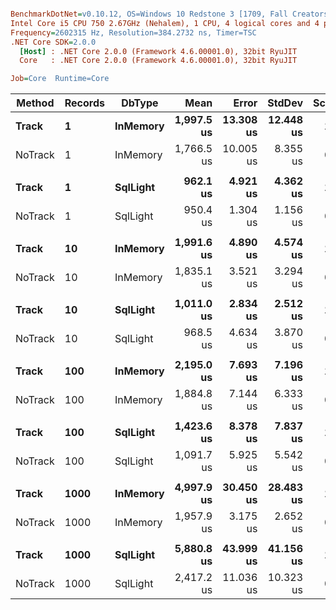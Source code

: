 ``` ini

BenchmarkDotNet=v0.10.12, OS=Windows 10 Redstone 3 [1709, Fall Creators Update] (10.0.16299.192)
Intel Core i5 CPU 750 2.67GHz (Nehalem), 1 CPU, 4 logical cores and 4 physical cores
Frequency=2602315 Hz, Resolution=384.2732 ns, Timer=TSC
.NET Core SDK=2.0.0
  [Host] : .NET Core 2.0.0 (Framework 4.6.00001.0), 32bit RyuJIT
  Core   : .NET Core 2.0.0 (Framework 4.6.00001.0), 32bit RyuJIT

Job=Core  Runtime=Core  

```
|  Method | Records |   DbType |       Mean |     Error |    StdDev | Scaled |    Gen 0 |   Gen 1 |   Gen 2 | Allocated |
|-------- |-------- |--------- |-----------:|----------:|----------:|-------:|---------:|--------:|--------:|----------:|
|   **Track** |       **1** | **InMemory** | **1,997.5 us** | **13.308 us** | **12.448 us** |   **1.00** |  **42.9688** | **23.4375** |  **7.8125** | **166.06 KB** |
| NoTrack |       1 | InMemory | 1,766.5 us | 10.005 us |  8.355 us |   0.88 |  42.9688 | 21.4844 |  9.7656 | 164.92 KB |
|         |         |          |            |           |           |        |          |         |         |           |
|   **Track** |       **1** | **SqlLight** |   **962.1 us** |  **4.921 us** |  **4.362 us** |   **1.00** |   **3.9063** |       **-** |       **-** |  **19.45 KB** |
| NoTrack |       1 | SqlLight |   950.4 us |  1.304 us |  1.156 us |   0.99 |   3.9063 |       - |       - |  18.95 KB |
|         |         |          |            |           |           |        |          |         |         |           |
|   **Track** |      **10** | **InMemory** | **1,991.6 us** |  **4.890 us** |  **4.574 us** |   **1.00** |  **44.9219** | **21.4844** |  **9.7656** | **169.07 KB** |
| NoTrack |      10 | InMemory | 1,835.1 us |  3.521 us |  3.294 us |   0.92 |  42.9688 | 21.4844 |  9.7656 | 165.53 KB |
|         |         |          |            |           |           |        |          |         |         |           |
|   **Track** |      **10** | **SqlLight** | **1,011.0 us** |  **2.834 us** |  **2.512 us** |   **1.00** |   **5.8594** |       **-** |       **-** |  **24.33 KB** |
| NoTrack |      10 | SqlLight |   968.5 us |  4.634 us |  3.870 us |   0.96 |   3.9063 |       - |       - |  20.74 KB |
|         |         |          |            |           |           |        |          |         |         |           |
|   **Track** |     **100** | **InMemory** | **2,195.0 us** |  **7.693 us** |  **7.196 us** |   **1.00** |  **50.7813** | **27.3438** |  **7.8125** | **202.41 KB** |
| NoTrack |     100 | InMemory | 1,884.8 us |  7.144 us |  6.333 us |   0.86 |  42.9688 | 19.5313 |  9.7656 | 166.59 KB |
|         |         |          |            |           |           |        |          |         |         |           |
|   **Track** |     **100** | **SqlLight** | **1,423.6 us** |  **8.378 us** |  **7.837 us** |   **1.00** |  **17.5781** |       **-** |       **-** |  **74.24 KB** |
| NoTrack |     100 | SqlLight | 1,091.7 us |  5.925 us |  5.542 us |   0.77 |   7.8125 |       - |       - |  38.19 KB |
|         |         |          |            |           |           |        |          |         |         |           |
|   **Track** |    **1000** | **InMemory** | **4,997.9 us** | **30.450 us** | **28.483 us** |   **1.00** | **101.5625** | **39.0625** | **15.6250** | **534.86 KB** |
| NoTrack |    1000 | InMemory | 1,957.9 us |  3.175 us |  2.652 us |   0.39 |  42.9688 | 23.4375 |  7.8125 | 173.64 KB |
|         |         |          |            |           |           |        |          |         |         |           |
|   **Track** |    **1000** | **SqlLight** | **5,880.8 us** | **43.999 us** | **41.156 us** |   **1.00** | **117.1875** | **39.0625** |       **-** | **575.44 KB** |
| NoTrack |    1000 | SqlLight | 2,417.2 us | 11.036 us | 10.323 us |   0.41 |  50.7813 | 11.7188 |       - | 214.11 KB |
